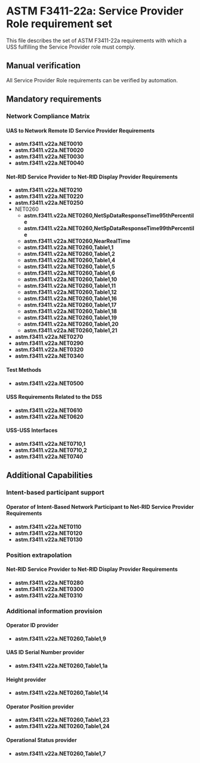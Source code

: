 # ASTM F3411-22a: Service Provider Role requirement set

This file describes the set of ASTM F3411-22a requirements with which a USS fulfilling the Service Provider role must comply.

## Manual verification

All Service Provider Role requirements can be verified by automation.

## Mandatory requirements

### Network Compliance Matrix

#### UAS to Network Remote ID Service Provider Requirements

* **astm.f3411.v22a.NET0010**
* **astm.f3411.v22a.NET0020**
* **astm.f3411.v22a.NET0030**
* **astm.f3411.v22a.NET0040**

#### Net-RID Service Provider to Net-RID Display Provider Requirements

* **astm.f3411.v22a.NET0210**
* **astm.f3411.v22a.NET0220**
* **astm.f3411.v22a.NET0250**
* NET0260
  * **astm.f3411.v22a.NET0260,NetSpDataResponseTime95thPercentile**
  * **astm.f3411.v22a.NET0260,NetSpDataResponseTime99thPercentile**
  * **astm.f3411.v22a.NET0260,NearRealTime**
  * **astm.f3411.v22a.NET0260,Table1,1**
  * **astm.f3411.v22a.NET0260,Table1,2**
  * **astm.f3411.v22a.NET0260,Table1,4**
  * **astm.f3411.v22a.NET0260,Table1,5**
  * **astm.f3411.v22a.NET0260,Table1,6**
  * **astm.f3411.v22a.NET0260,Table1,10**
  * **astm.f3411.v22a.NET0260,Table1,11**
  * **astm.f3411.v22a.NET0260,Table1,12**
  * **astm.f3411.v22a.NET0260,Table1,16**
  * **astm.f3411.v22a.NET0260,Table1,17**
  * **astm.f3411.v22a.NET0260,Table1,18**
  * **astm.f3411.v22a.NET0260,Table1,19**
  * **astm.f3411.v22a.NET0260,Table1,20**
  * **astm.f3411.v22a.NET0260,Table1,21**
* **astm.f3411.v22a.NET0270**
* **astm.f3411.v22a.NET0290**
* **astm.f3411.v22a.NET0320**
* **astm.f3411.v22a.NET0340**

#### Test Methods

* **astm.f3411.v22a.NET0500**

#### USS Requirements Related to the DSS

* **astm.f3411.v22a.NET0610**
* **astm.f3411.v22a.NET0620**

#### USS-USS Interfaces

* **astm.f3411.v22a.NET0710,1**
* **astm.f3411.v22a.NET0710,2**
* **astm.f3411.v22a.NET0740**

## Additional Capabilities

### Intent-based participant support

#### Operator of Intent-Based Network Participant to Net-RID Service Provider Requirements

* **astm.f3411.v22a.NET0110**
* **astm.f3411.v22a.NET0120**
* **astm.f3411.v22a.NET0130**

### Position extrapolation

#### Net-RID Service Provider to Net-RID Display Provider Requirements

* **astm.f3411.v22a.NET0280**
* **astm.f3411.v22a.NET0300**
* **astm.f3411.v22a.NET0310**

### Additional information provision

#### Operator ID provider

  * **astm.f3411.v22a.NET0260,Table1,9**

#### UAS ID Serial Number provider

  * **astm.f3411.v22a.NET0260,Table1,1a**

#### Height provider

  * **astm.f3411.v22a.NET0260,Table1,14**

#### Operator Position provider

  * **astm.f3411.v22a.NET0260,Table1,23**
  * **astm.f3411.v22a.NET0260,Table1,24**

#### Operational Status provider

  * **astm.f3411.v22a.NET0260,Table1,7**
